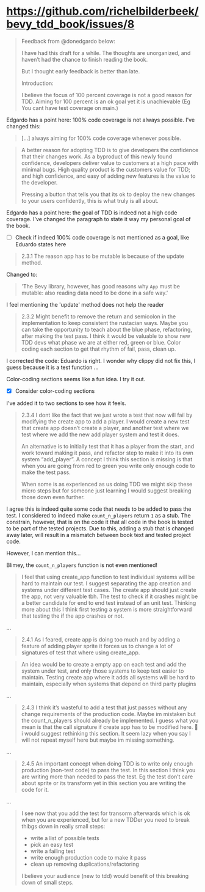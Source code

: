# <https://github.com/richelbilderbeek/bevy_tdd_book/issues/8>

> Feedback from @donedgardo below:
>
> I have had this draft for a while. The thoughts are unorganized,
> and haven’t had the chance to finish reading the book.
>
> But I thought early feedback is better than late.
>
> Introduction:
>
> I believe the focus of 100 percent coverage is not a good reason for TDD.
> Aiming for 100 percent is an ok goal yet it is unachievable
> (Eg You cant have test coverage on main.)

Edgardo has a point here: 100% code coverage is not always
possible. I've changed this:

> [...] always aiming for 100% code coverage whenever possible.

> A better reason for adopting TDD is to give developers
> the confidence that their changes work. As a byproduct of this newly
> found confidence, developers deliver value to customers at a high pace with
> minimal bugs. High quality product is the customers value for TDD;
> and high confidence, and easy of adding new features is the value to the
> developer.
>
> Pressing a button that tells you that its ok to deploy the new changes to
> your users confidently, this is what truly is all about.

Edgardo has a point here: the goal of TDD is indeed not a high code coverage.
I've changed the paragraph to state it way my personal goal of the book.

- [ ] Check if indeed 100% code coverage is not mentioned as a goal,
  like Eduardo states here

> 2.3.1
> The reason app has to be mutable is because of the update method.

Changed to:

> 'The Bevy library, however, has good reasons why `App` must be mutable:
> also reading data need to be done in a safe way.'

I feel mentioning the 'update' method does not help the reader

> 2.3.2
> Might benefit to remove the return and semicolon in the implementation to
> keep consistent the rustacian ways. Maybe you can take the opportunity to
> teach about the blue phase, refactoring, after making the test pass.
> I think it would be valuable to show new TDD devs what phase we are at either
> red, green or blue. Color coding each section to get that rhythm of fail,
> pass, clean up.

I corrected the code: Eduardo is right. I wonder why clippy did not fix this, I guess
because it is a test function ...

Color-coding sections seems like a fun idea. I try it out.

- [x] Consider color-coding sections

I've added it to two sections to see how it feels.

> 2.3.4
> I dont like the fact that we just wrote a test that now will fail by
> modifying the create app to add a player. I would create a new test that
> create app doesn’t create a player, and another test where we test where we
> add the new add player system and test it does.
>
> An alternative is to initially test that it has a player from the start,
> and work toward making it pass, and refactor step to make it into its own
> system “add_player”. A concept I think this section is missing is that when
> you are going from red to green you write only enough code to make the test
> pass.
>
> When some is as experienced as us doing TDD we might skip these micro steps
> but for someone just learning I would suggest breaking those down even
> further.

I agree this is indeed quite some code that needs to be added to pass
the test. I considered to indeed make `count_n_players` return `1`
as a stub. The constrain, however, that is on the code it that
all code in the book is tested to be part of the tested projects.
Due to this, adding a stub that is changed away later, will result
in a mismatch between book text and tested project code.

However, I can mention this...

Blimey, the `count_n_players` function is not even mentioned!

> I feel that using create_app function to test individual systems will be
> hard to maintain our test. I suggest separating the app creation and systems
> under different test cases. The create app should just create the app,
> not very valuable tbh. The test to check if it crashes might be a better
> candidate for end to end test instead of an unit test. Thinking more about
> this I think first testing a system is more straightforward that testing
> the if the app crashes or not.

...

> 2.4.1
> As I feared, create app is doing too much and by adding a feature of adding
> player sprite it forces us to change a lot of signatures of test that
> where using create_app.

> An idea would be to create a empty app on each test and add the system
> under test, and only those systems to keep test easier to maintain.
> Testing create app where it adds all systems will be hard to maintain,
> especially when systems that depend on third party plugins

...

> 2.4.3
> I think it’s wasteful to add a test that just passes without any change
> requirements of the production code. Maybe im mistaken but the
> count_n_players should already be implemented. I guess what you mean is that
> the call signature if create app has to be modified here.
> :thinking: i would suggest rethinking this section.
> It seem lazy when you say I will not repeat myself here
> but maybe im missing something.

...

> 2.4.5
> An important concept when doing TDD is to write only enough production
> (non-test code) to pass the test. In this section I think you are writing
> more than needed to pass the test. Eg the test don’t care about sprite or
> its transform yet in this section you are writing the code for it.

...

> I see now that you add the test for transorm afterwards which is ok when you
> are experienced, but for a new TDDer you need to break thibgs down in
> really small steps:
>
> - write a list of possible tests
> - pick an easy test
> - write a failing test
> - write enough production code to make it pass
> - clean up removing duplications/refactoring
>
> I believe your audience (new to tdd) would benefit of this breaking down of
> small steps.

